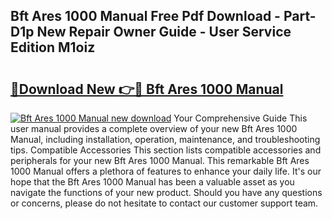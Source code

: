 ## Bft Ares 1000 Manual Free Pdf Download - Part-D1p New Repair Owner Guide - User Service Edition M1oiz

# <h2><a href="http://cf12.oget.top/?id=Bft+Ares+1000+Manual">🔗Download New 👉🔴 Bft Ares 1000 Manual</a></h2>

[![Bft Ares 1000 Manual new download](https://i.imgur.com/5g1atiW.png)](http://cf12.oget.top/?id=Bft+Ares+1000+Manual)
Your Comprehensive Guide This user manual provides a complete overview of your new Bft Ares 1000 Manual, including installation, operation, maintenance, and troubleshooting tips. Compatible Accessories This section lists compatible accessories and peripherals for your new Bft Ares 1000 Manual. This remarkable Bft Ares 1000 Manual offers a plethora of features to enhance your daily life. It's our hope that the Bft Ares 1000 Manual has been a valuable asset as you navigate the functions of your new product. Should you have any questions or concerns, please do not hesitate to contact our customer support team.

